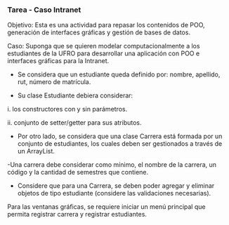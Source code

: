 ### Tarea - Caso Intranet
Objetivo: Esta es una actividad para repasar los contenidos de POO, generación de interfaces gráficas y gestión de bases de datos.

Caso: Suponga que se quieren modelar computacionalmente a los estudiantes de la UFRO para desarrollar una aplicación con POO e interfaces gráficas para la Intranet.

- Se considera que un estudiante queda definido por: nombre, apellido, rut, número de matrícula.

- Su clase Estudiante debiera considerar:

i. los constructores con y sin parámetros.

ii. conjunto de setter/getter para sus atributos.

- Por otro lado, se considera que una clase Carrera está formada por un conjunto de estudiantes, los cuales deben ser gestionados a través de un ArrayList.

-Una carrera debe considerar como mínimo, el nombre de la carrera, un código y la cantidad de semestres que contiene.

- Considere que para una Carrera, se deben poder agregar y eliminar objetos de tipo estudiante (considere las validaciones necesarias).

Para las  ventanas gráficas, se requiere iniciar un menú principal que permita registrar carrera y registrar estudiantes.